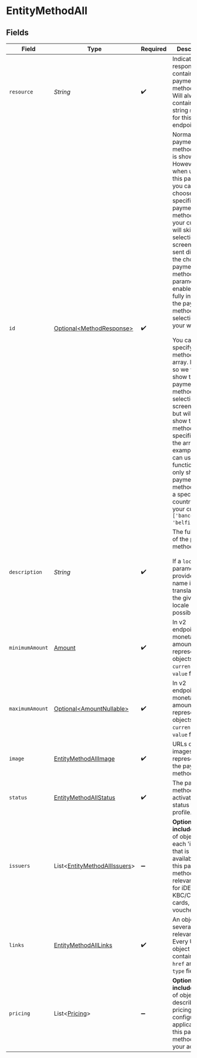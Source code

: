 # EntityMethodAll


## Fields

| Field                                                                                                                                                                                                                                                                                                                                                                                                                                                                                                                                                                                                                                             | Type                                                                                                                                                                                                                                                                                                                                                                                                                                                                                                                                                                                                                                              | Required                                                                                                                                                                                                                                                                                                                                                                                                                                                                                                                                                                                                                                          | Description                                                                                                                                                                                                                                                                                                                                                                                                                                                                                                                                                                                                                                       | Example                                                                                                                                                                                                                                                                                                                                                                                                                                                                                                                                                                                                                                           |
| ------------------------------------------------------------------------------------------------------------------------------------------------------------------------------------------------------------------------------------------------------------------------------------------------------------------------------------------------------------------------------------------------------------------------------------------------------------------------------------------------------------------------------------------------------------------------------------------------------------------------------------------------- | ------------------------------------------------------------------------------------------------------------------------------------------------------------------------------------------------------------------------------------------------------------------------------------------------------------------------------------------------------------------------------------------------------------------------------------------------------------------------------------------------------------------------------------------------------------------------------------------------------------------------------------------------- | ------------------------------------------------------------------------------------------------------------------------------------------------------------------------------------------------------------------------------------------------------------------------------------------------------------------------------------------------------------------------------------------------------------------------------------------------------------------------------------------------------------------------------------------------------------------------------------------------------------------------------------------------- | ------------------------------------------------------------------------------------------------------------------------------------------------------------------------------------------------------------------------------------------------------------------------------------------------------------------------------------------------------------------------------------------------------------------------------------------------------------------------------------------------------------------------------------------------------------------------------------------------------------------------------------------------- | ------------------------------------------------------------------------------------------------------------------------------------------------------------------------------------------------------------------------------------------------------------------------------------------------------------------------------------------------------------------------------------------------------------------------------------------------------------------------------------------------------------------------------------------------------------------------------------------------------------------------------------------------- |
| `resource`                                                                                                                                                                                                                                                                                                                                                                                                                                                                                                                                                                                                                                        | *String*                                                                                                                                                                                                                                                                                                                                                                                                                                                                                                                                                                                                                                          | :heavy_check_mark:                                                                                                                                                                                                                                                                                                                                                                                                                                                                                                                                                                                                                                | Indicates the response contains a payment method object. Will always contain the string `method` for this<br/>endpoint.                                                                                                                                                                                                                                                                                                                                                                                                                                                                                                                           | method                                                                                                                                                                                                                                                                                                                                                                                                                                                                                                                                                                                                                                            |
| `id`                                                                                                                                                                                                                                                                                                                                                                                                                                                                                                                                                                                                                                              | [Optional\<MethodResponse>](../../models/components/MethodResponse.md)                                                                                                                                                                                                                                                                                                                                                                                                                                                                                                                                                                            | :heavy_check_mark:                                                                                                                                                                                                                                                                                                                                                                                                                                                                                                                                                                                                                                | Normally, a payment method screen is shown. However, when using this parameter, you can choose a specific payment<br/>method and your customer will skip the selection screen and is sent directly to the chosen payment method. The<br/>parameter enables you to fully integrate the payment method selection into your website.<br/><br/>You can also specify the methods in an array. By doing so we will still show the payment method selection screen<br/>but will only show the methods specified in the array. For example, you can use this functionality to only show<br/>payment methods from a specific country to your customer `['bancontact', 'belfius']`. | ideal                                                                                                                                                                                                                                                                                                                                                                                                                                                                                                                                                                                                                                             |
| `description`                                                                                                                                                                                                                                                                                                                                                                                                                                                                                                                                                                                                                                     | *String*                                                                                                                                                                                                                                                                                                                                                                                                                                                                                                                                                                                                                                          | :heavy_check_mark:                                                                                                                                                                                                                                                                                                                                                                                                                                                                                                                                                                                                                                | The full name of the payment method.<br/><br/>If a `locale` parameter is provided, the name is translated to the given locale if possible.                                                                                                                                                                                                                                                                                                                                                                                                                                                                                                        | iDeal                                                                                                                                                                                                                                                                                                                                                                                                                                                                                                                                                                                                                                             |
| `minimumAmount`                                                                                                                                                                                                                                                                                                                                                                                                                                                                                                                                                                                                                                   | [Amount](../../models/components/Amount.md)                                                                                                                                                                                                                                                                                                                                                                                                                                                                                                                                                                                                       | :heavy_check_mark:                                                                                                                                                                                                                                                                                                                                                                                                                                                                                                                                                                                                                                | In v2 endpoints, monetary amounts are represented as objects with a `currency` and `value` field.                                                                                                                                                                                                                                                                                                                                                                                                                                                                                                                                                 |                                                                                                                                                                                                                                                                                                                                                                                                                                                                                                                                                                                                                                                   |
| `maximumAmount`                                                                                                                                                                                                                                                                                                                                                                                                                                                                                                                                                                                                                                   | [Optional\<AmountNullable>](../../models/components/AmountNullable.md)                                                                                                                                                                                                                                                                                                                                                                                                                                                                                                                                                                            | :heavy_check_mark:                                                                                                                                                                                                                                                                                                                                                                                                                                                                                                                                                                                                                                | In v2 endpoints, monetary amounts are represented as objects with a `currency` and `value` field.                                                                                                                                                                                                                                                                                                                                                                                                                                                                                                                                                 |                                                                                                                                                                                                                                                                                                                                                                                                                                                                                                                                                                                                                                                   |
| `image`                                                                                                                                                                                                                                                                                                                                                                                                                                                                                                                                                                                                                                           | [EntityMethodAllImage](../../models/components/EntityMethodAllImage.md)                                                                                                                                                                                                                                                                                                                                                                                                                                                                                                                                                                           | :heavy_check_mark:                                                                                                                                                                                                                                                                                                                                                                                                                                                                                                                                                                                                                                | URLs of images representing the payment method.                                                                                                                                                                                                                                                                                                                                                                                                                                                                                                                                                                                                   |                                                                                                                                                                                                                                                                                                                                                                                                                                                                                                                                                                                                                                                   |
| `status`                                                                                                                                                                                                                                                                                                                                                                                                                                                                                                                                                                                                                                          | [EntityMethodAllStatus](../../models/components/EntityMethodAllStatus.md)                                                                                                                                                                                                                                                                                                                                                                                                                                                                                                                                                                         | :heavy_check_mark:                                                                                                                                                                                                                                                                                                                                                                                                                                                                                                                                                                                                                                | The payment method's activation status for this profile.                                                                                                                                                                                                                                                                                                                                                                                                                                                                                                                                                                                          | activated                                                                                                                                                                                                                                                                                                                                                                                                                                                                                                                                                                                                                                         |
| `issuers`                                                                                                                                                                                                                                                                                                                                                                                                                                                                                                                                                                                                                                         | List\<[EntityMethodAllIssuers](../../models/components/EntityMethodAllIssuers.md)>                                                                                                                                                                                                                                                                                                                                                                                                                                                                                                                                                                | :heavy_minus_sign:                                                                                                                                                                                                                                                                                                                                                                                                                                                                                                                                                                                                                                | **Optional include.** Array of objects for each 'issuer' that is available for this payment method. Only relevant<br/>for iDEAL, KBC/CBC, gift cards, and vouchers.                                                                                                                                                                                                                                                                                                                                                                                                                                                                               |                                                                                                                                                                                                                                                                                                                                                                                                                                                                                                                                                                                                                                                   |
| `links`                                                                                                                                                                                                                                                                                                                                                                                                                                                                                                                                                                                                                                           | [EntityMethodAllLinks](../../models/components/EntityMethodAllLinks.md)                                                                                                                                                                                                                                                                                                                                                                                                                                                                                                                                                                           | :heavy_check_mark:                                                                                                                                                                                                                                                                                                                                                                                                                                                                                                                                                                                                                                | An object with several relevant URLs. Every URL object will contain an `href` and a `type` field.                                                                                                                                                                                                                                                                                                                                                                                                                                                                                                                                                 |                                                                                                                                                                                                                                                                                                                                                                                                                                                                                                                                                                                                                                                   |
| `pricing`                                                                                                                                                                                                                                                                                                                                                                                                                                                                                                                                                                                                                                         | List\<[Pricing](../../models/components/Pricing.md)>                                                                                                                                                                                                                                                                                                                                                                                                                                                                                                                                                                                              | :heavy_minus_sign:                                                                                                                                                                                                                                                                                                                                                                                                                                                                                                                                                                                                                                | **Optional include.** Array of objects describing the pricing configuration applicable for this payment method on<br/>your account.                                                                                                                                                                                                                                                                                                                                                                                                                                                                                                               |                                                                                                                                                                                                                                                                                                                                                                                                                                                                                                                                                                                                                                                   |